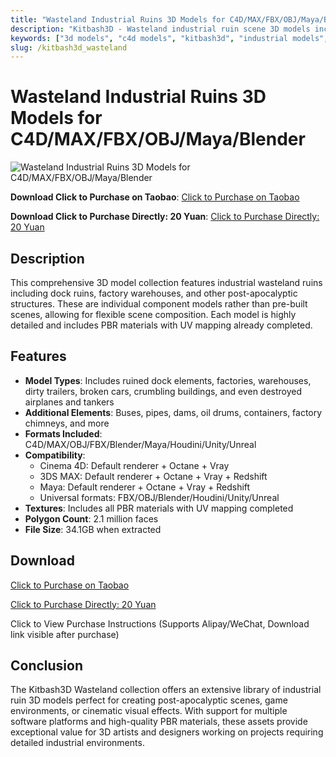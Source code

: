 ```yaml
---
title: "Wasteland Industrial Ruins 3D Models for C4D/MAX/FBX/OBJ/Maya/Blender"
description: "Kitbash3D - Wasteland industrial ruin scene 3D models including factories, warehouses, and dock ruins"
keywords: ["3d models", "c4d models", "kitbash3d", "industrial models", "ruin models", "factory models", "warehouse models", "CG assets", "3D software", "design tools"]
slug: /kitbash3d_wasteland
---
```


# Wasteland Industrial Ruins 3D Models for C4D/MAX/FBX/OBJ/Maya/Blender

![Wasteland Industrial Ruins 3D Models for C4D/MAX/FBX/OBJ/Maya/Blender](https://www.gfxcamp.com/wp-content/uploads/2020/01/Kitbash3D-Wasteland.jpg)

**Download Click to Purchase on Taobao**: [Click to Purchase on Taobao](https://item.taobao.com/item.htm?id=643854641046)

**Download Click to Purchase Directly: 20 Yuan**: [Click to Purchase Directly: 20 Yuan](https://www.gfxcamp.com/wp-login.php?redirect_to=https%3A%2F%2Fwww.gfxcamp.com%2Fkitbash3d-wasteland%2F)

## Description

This comprehensive 3D model collection features industrial wasteland ruins including dock ruins, factory warehouses, and other post-apocalyptic structures. These are individual component models rather than pre-built scenes, allowing for flexible scene composition. Each model is highly detailed and includes PBR materials with UV mapping already completed.

## Features

- **Model Types**: Includes ruined dock elements, factories, warehouses, dirty trailers, broken cars, crumbling buildings, and even destroyed airplanes and tankers
- **Additional Elements**: Buses, pipes, dams, oil drums, containers, factory chimneys, and more
- **Formats Included**: C4D/MAX/OBJ/FBX/Blender/Maya/Houdini/Unity/Unreal
- **Compatibility**:
  - Cinema 4D: Default renderer + Octane + Vray
  - 3DS MAX: Default renderer + Octane + Vray + Redshift
  - Maya: Default renderer + Octane + Vray + Redshift
  - Universal formats: FBX/OBJ/Blender/Houdini/Unity/Unreal
- **Textures**: Includes all PBR materials with UV mapping completed
- **Polygon Count**: 2.1 million faces
- **File Size**: 34.1GB when extracted

## Download

[Click to Purchase on Taobao](https://item.taobao.com/item.htm?id=643854641046)

[Click to Purchase Directly: 20 Yuan](https://www.gfxcamp.com/wp-login.php?redirect_to=https%3A%2F%2Fwww.gfxcamp.com%2Fkitbash3d-wasteland%2F)

Click to View Purchase Instructions
(Supports Alipay/WeChat, Download link visible after purchase)

## Conclusion

The Kitbash3D Wasteland collection offers an extensive library of industrial ruin 3D models perfect for creating post-apocalyptic scenes, game environments, or cinematic visual effects. With support for multiple software platforms and high-quality PBR materials, these assets provide exceptional value for 3D artists and designers working on projects requiring detailed industrial environments.